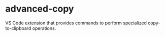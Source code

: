 # advanced-copy
VS Code extension that provides commands to perform specialized copy-to-clipboard operations.
